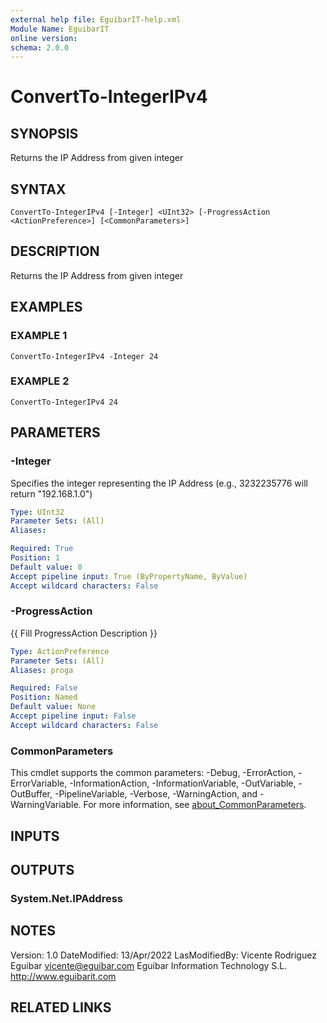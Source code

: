 ```yaml
---
external help file: EguibarIT-help.xml
Module Name: EguibarIT
online version:
schema: 2.0.0
---
```


# ConvertTo-IntegerIPv4

## SYNOPSIS
Returns the IP Address from given integer

## SYNTAX

```
ConvertTo-IntegerIPv4 [-Integer] <UInt32> [-ProgressAction <ActionPreference>] [<CommonParameters>]
```

## DESCRIPTION
Returns the IP Address from given integer

## EXAMPLES

### EXAMPLE 1
```
ConvertTo-IntegerIPv4 -Integer 24
```

### EXAMPLE 2
```
ConvertTo-IntegerIPv4 24
```

## PARAMETERS

### -Integer
Specifies the integer representing the IP Address (e.g., 3232235776 will return "192.168.1.0")

```yaml
Type: UInt32
Parameter Sets: (All)
Aliases:

Required: True
Position: 1
Default value: 0
Accept pipeline input: True (ByPropertyName, ByValue)
Accept wildcard characters: False
```

### -ProgressAction
{{ Fill ProgressAction Description }}

```yaml
Type: ActionPreference
Parameter Sets: (All)
Aliases: proga

Required: False
Position: Named
Default value: None
Accept pipeline input: False
Accept wildcard characters: False
```

### CommonParameters
This cmdlet supports the common parameters: -Debug, -ErrorAction, -ErrorVariable, -InformationAction, -InformationVariable, -OutVariable, -OutBuffer, -PipelineVariable, -Verbose, -WarningAction, and -WarningVariable. For more information, see [about_CommonParameters](http://go.microsoft.com/fwlink/?LinkID=113216).

## INPUTS

## OUTPUTS

### System.Net.IPAddress
## NOTES
Version:         1.0
DateModified:    13/Apr/2022
LasModifiedBy:   Vicente Rodriguez Eguibar
    vicente@eguibar.com
    Eguibar Information Technology S.L.
    http://www.eguibarit.com

## RELATED LINKS
